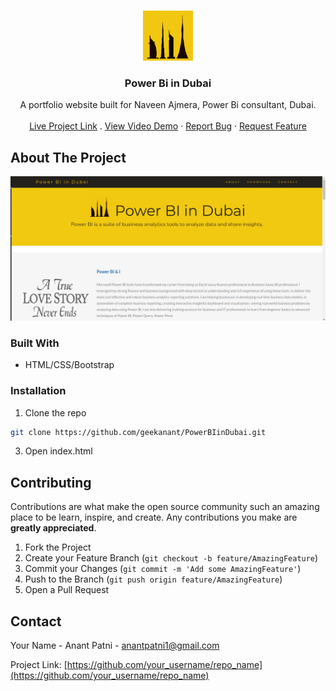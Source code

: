
<!-- PROJECT LOGO -->
<br />
<p align="center">
  <a href="https://github.com/othneildrew/Best-README-Template">
    <img src="images/logo.jpg" alt="Logo" width="80" height="80">
  </a>

  <h3 align="center">Power Bi in Dubai</h3>

  <p align="center">
    A portfolio website built for Naveen Ajmera, Power Bi consultant, Dubai.
    <br />
    <br />
    <a href="http://www.powerbiindubai.com">Live Project Link</a>
    .
    <a href="https://www.youtube.com/watch?v=0AgxzBOTA0M&ab_channel=AnantPatni">View Video Demo</a>
    ·
    <a href="https://github.com/geekanant/PowerBIinDubai/issues">Report Bug</a>
    ·
    <a href="https://github.com/geekanant/PowerBIinDubai/issues">Request Feature</a>
  </p>
</p>


<!-- ABOUT THE PROJECT -->
## About The Project

![Alt text](/images/screenshot.png?raw=true "Power Bi in Dubai")



### Built With

* HTML/CSS/Bootstrap


### Installation

1. Clone the repo
```sh
git clone https://github.com/geekanant/PowerBIinDubai.git
```
3. Open index.html

## Contributing

Contributions are what make the open source community such an amazing place to be learn, inspire, and create. Any contributions you make are **greatly appreciated**.

1. Fork the Project
2. Create your Feature Branch (`git checkout -b feature/AmazingFeature`)
3. Commit your Changes (`git commit -m 'Add some AmazingFeature'`)
4. Push to the Branch (`git push origin feature/AmazingFeature`)
5. Open a Pull Request


## Contact

Your Name - Anant Patni - anantpatni1@gmail.com

Project Link: [https://github.com/your_username/repo_name](https://github.com/your_username/repo_name)

